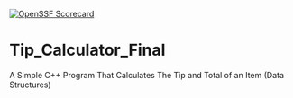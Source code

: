 [![OpenSSF Scorecard](https://api.securityscorecards.dev/projects/github.com/{Nash}/{repo}/badge)](https://securityscorecards.dev/viewer/?uri=github.com/{Nash}/{https://github.com/NWMorrison/Tip_Calculator_Final/tree/main})
# Tip_Calculator_Final
 A Simple C++ Program That Calculates The Tip and Total of an Item (Data Structures)
